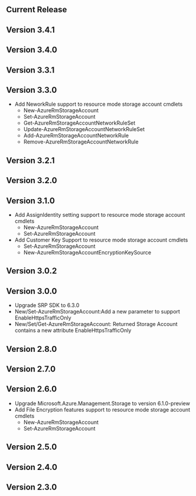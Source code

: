 ﻿<!--
    Please leave this section at the top of the change log.

    Changes for the current release should go under the section titled "Current Release", and should adhere to the following format:

    ## Current Release
    * Overview of change #1
        - Additional information about change #1
    * Overview of change #2
        - Additional information about change #2
        - Additional information about change #2
    * Overview of change #3
    * Overview of change #4
        - Additional information about change #4

    ## YYYY.MM.DD - Version X.Y.Z (Previous Release)
    * Overview of change #1
        - Additional information about change #1
-->
## Current Release

## Version 3.4.1

## Version 3.4.0

## Version 3.3.1

## Version 3.3.0
* Add NeworkRule support to resource mode storage account cmdlets
    - New-AzureRmStorageAccount
    - Set-AzureRmStorageAccount
    - Get-AzureRmStorageAccountNetworkRuleSet
    - Update-AzureRmStorageAccountNetworkRuleSet
    - Add-AzureRmStorageAccountNetworkRule
    - Remove-AzureRmStorageAccountNetworkRule

## Version 3.2.1

## Version 3.2.0

## Version 3.1.0
* Add AssignIdentity setting support to resource mode storage account cmdlets
    - New-AzureRmStorageAccount
    - Set-AzureRmStorageAccount
* Add Customer Key Support to resource mode storage account cmdlets
    - Set-AzureRmStorageAccount
    - New-AzureRmStorageAccountEncryptionKeySource

## Version 3.0.2

## Version 3.0.0
* Upgrade SRP SDK to 6.3.0
* New/Set-AzureRmStorageAccount:Add a new parameter to support EnableHttpsTrafficOnly
* New/Set/Get-AzureRmStorageAccount: Returned Storage Account contains a new attribute EnableHttpsTrafficOnly

## Version 2.8.0

## Version 2.7.0

## Version 2.6.0
* Upgrade Microsoft.Azure.Management.Storage to version 6.1.0-preview
* Add File Encryption features support to resource mode storage account cmdlets
    - New-AzureRmStorageAccount
    - Set-AzureRmStorageAccount


## Version 2.5.0

## Version 2.4.0

## Version 2.3.0